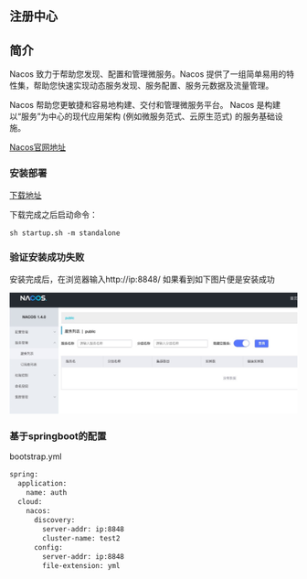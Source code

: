 注册中心
----------
## 简介

Nacos 致力于帮助您发现、配置和管理微服务。Nacos 提供了一组简单易用的特性集，帮助您快速实现动态服务发现、服务配置、服务元数据及流量管理。

Nacos 帮助您更敏捷和容易地构建、交付和管理微服务平台。 Nacos 是构建以“服务”为中心的现代应用架构 (例如微服务范式、云原生范式) 的服务基础设施。

[Nacos官网地址](https://nacos.io/zh-cn/docs/what-is-nacos.html)

### 安装部署
[下载地址](https://github.com/alibaba/nacos/releases)

下载完成之后启动命令：
```
sh startup.sh -m standalone
```

### 验证安装成功失败
安装完成后，在浏览器输入http://ip:8848/
如果看到如下图片便是安装成功

![nacos](img/nacos.jpg)
### 基于springboot的配置
bootstrap.yml

```
spring:
  application:
    name: auth
  cloud:
    nacos:
      discovery:
        server-addr: ip:8848
        cluster-name: test2
      config:
        server-addr: ip:8848
        file-extension: yml
```

